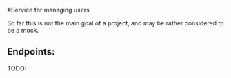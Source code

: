 #Service for managing users

So far this is not the main goal of a project, and may be rather considered to be a mock.

## Endpoints:
TODO:



